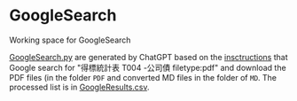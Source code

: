 # GoogleSearch
Working space for GoogleSearch

[GoogleSearch.py](GoogleSearch.py) are generated by ChatGPT based on the [insctructions](instructions.md) that Google search for "得標統計表 T004 -公司債 filetype:pdf" and download the PDF files (in the folder `PDF` and converted MD files in the folder of `MD`. The processed list is in [GoogleResults.csv](GoogleResults.csv).